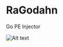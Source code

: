 # RaGodahn
Go PE Injector 


![Alt text](https://github.com/0xDagobert/RaGodahn/images/MasterRaGodahn.png)
